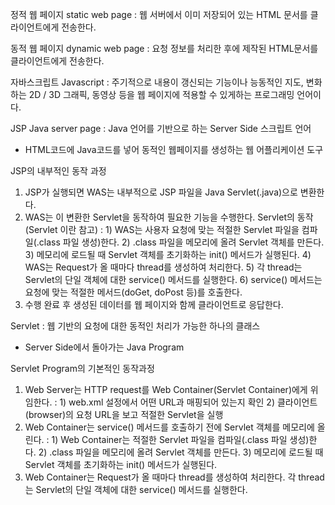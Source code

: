 정적 웹 페이지 static web page
: 웹 서버에서 이미 저장되어 있는 HTML 문서를 클라이언트에게 전송한다.

동적 웹 페이지 dynamic web page
: 요청 정보를 처리한 후에 제작된 HTML문서를 클라이언트에게 전송한다.

자바스크립트 Javascript
: 주기적으로 내용이 갱신되는 기능이나 능동적인 지도, 변화하는 2D / 3D 그래픽, 동영상 등을 웹 페이지에 적용할 수 있게하는 프로그래밍 언어이다.

JSP Java server page
: Java 언어를 기반으로 하는 Server Side 스크립트 언어
  - HTML코드에 Java코드를 넣어 동적인 웹페이지를 생성하는 웹 어플리케이션 도구


JSP의 내부적인 동작 과정
1. JSP가 실행되면 WAS는 내부적으로 JSP 파일을 Java Servlet(.java)으로 변환한다.
2. WAS는 이 변환한 Servlet을 동작하여 필요한 기능을 수행한다.
  Servlet의 동작 (Servlet 이란 참고)
  : 1) WAS는 사용자 요청에 맞는 적절한 Servlet 파일을 컴파일(.class 파일 생성)한다.
    2) .class 파일을 메모리에 올려 Servlet 객체를 만든다.
    3) 메모리에 로드될 때 Servlet 객체를 초기화하는 init() 메서드가 실행된다.
    4) WAS는 Request가 올 때마다 thread를 생성하여 처리한다.
    5) 각 thread는 Servlet의 단일 객체에 대한 service() 메서드를 실행한다.
    6) service() 메서드는 요청에 맞는 적절한 메서드(doGet, doPost 등)를 호출한다.
3. 수행 완료 후 생성된 데이터를 웹 페이지와 함께 클라이언트로 응답한다.

Servlet
: 웹 기반의 요청에 대한 동적인 처리가 가능한 하나의 클래스
   - Server Side에서 돌아가는 Java Program

Servlet Program의 기본적인 동작과정
1. Web Server는 HTTP request를 Web Container(Servlet Container)에게 위임한다.
   : 1) web.xml 설정에서 어떤 URL과 매핑되어 있는지 확인
     2) 클라이언트(browser)의 요청 URL을 보고 적절한 Servlet을 실행
2. Web Container는 service() 메서드를 호출하기 전에 Servlet 객체를 메모리에 올린다.
   : 1) Web Container는 적절한 Servlet 파일을 컴파일(.class 파일 생성)한다.
     2) .class 파일을 메모리에 올려 Servlet 객체를 만든다.
     3) 메모리에 로드될 때 Servlet 객체를 초기화하는 init() 메서드가 실행된다.
3. Web Container는 Request가 올 때마다 thread를 생성하여 처리한다.
각 thread는 Servlet의 단일 객체에 대한 service() 메서드를 실행한다.